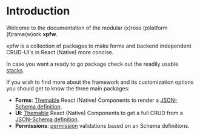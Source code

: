 # Introduction

Welcome to the documentation of the modular (x)ross (p)latform (f)rame(w)ork **xpfw**.

xpfw is a collection of packages to make forms and backend independent CRUD-UI's in React (Native) more concise.

In case you want a ready to go package check out the readily usable [stacks](stacks/overview.md).

If you wish to find more about the framework and its customization options you should get to know the three main packages:
- **Forms**:  [Themable](forms/themes.md) React (Native) Components to render a [JSON-Schema definition](https://json-schema.org/).
- **UI**: [Themable](forms/themes.md) React (Native) Components to get a full CRUD from a [JSON-Schema definition](https://json-schema.org/).
- **Permissions**: [permission](core/permissions.md) validations based on an Schema definitions.
